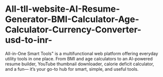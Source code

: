 # All-tll-website-AI-Resume-Generator-BMI-Calculator-Age-Calculator-Currency-Converter-usd-to-inr-
All-in-One Smart Tools" is a multifunctional web platform offering everyday utility tools in one place. From BMI and age calculators to an AI-powered resume builder, YouTube thumbnail downloader, calorie deficit calculator, and a fun— it’s your go-to hub for smart, simple, and useful tools.
